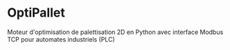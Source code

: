 # OptiPallet
Moteur d'optimisation de palettisation 2D en Python avec interface Modbus TCP pour automates industriels (PLC)
